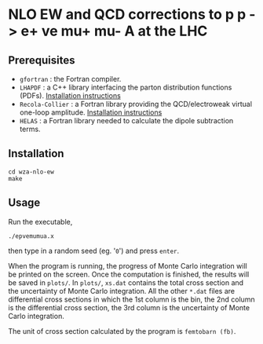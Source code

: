 # NLO EW and QCD corrections to p p -> e+ ve mu+ mu- A at the LHC


## Prerequisites

* ```gfortran``` : the Fortran compiler.
* ```LHAPDF``` : a C++ library interfacing the parton distribution functions (PDFs). [Installation instructions](https://lhapdf.hepforge.org/)
* ```Recola-Collier``` : a Fortran library providing the QCD/electroweak virtual one-loop amplitude. [Installation instructions](https://recola.gitlab.io/recola2/installation.html)
* ```HELAS``` : a Fortran library needed to calculate the dipole subtraction terms.

## Installation

```
cd wza-nlo-ew
make
```

## Usage

Run the executable,
```
./epvemumua.x
```
then type in a random seed (eg. '```0```') and press ```enter```. 

When the program is running, the progress of Monte Carlo integration will be printed on the screen. Once the computation is finished, the results will be saved in ```plots/```. In ```plots/```, ```xs.dat``` contains the total cross section and the uncertainty of Monte Carlo integration. All the other ```*.dat``` files are differential cross sections in which the 1st column is the bin, the 2nd column is the differential cross section, the 3rd column is the uncertainty of Monte Carlo integration. 

The unit of cross section calculated by the program is ```femtobarn (fb)```.
